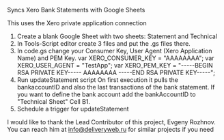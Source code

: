 Syncs Xero Bank Statements with Google Sheets

This uses the Xero private application connection

1. Create a blank Google Sheet with two sheets: Statement and Technical
2. In Tools-Script editor create 3 files and put the .gs files there.
3. In code.gs change your Consumer Key, User Agent (Xero Application Name) and PEM Key.
var XERO_CONSUMER_KEY = "AAAAAAAA";
var XERO_USER_AGENT = "TestApp";
var XERO_PEM_KEY = "-----BEGIN RSA PRIVATE KEY----- AAAAAAAA -----END RSA PRIVATE KEY-----";
4. Run updateStatement script
On first execution it pulls the bankaccountID and also the last transactions of the bank statement.
If you want to define the bank account add the bankAccountID to "Technical Sheet" Cell B1.
5. Schedule a trigger for updateStatement

I would like to thank the Lead Contributor of this project, Evgeny Rozhnov. You can reach him at info@deliveryweb.ru for similar projects if you need